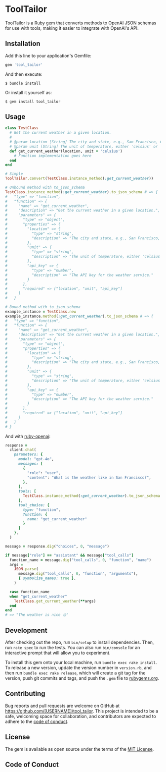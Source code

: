 # ToolTailor

ToolTailor is a Ruby gem that converts methods to OpenAI JSON schemas for use with tools, making it easier to integrate with OpenAI's API.

## Installation

Add this line to your application's Gemfile:

```ruby
gem 'tool_tailor'
```

And then execute:

    $ bundle install

Or install it yourself as:

    $ gem install tool_tailor

## Usage

```rb
class TestClass
  # Get the current weather in a given location.
  #
  # @param location [String] The city and state, e.g., San Francisco, CA.
  # @param unit [String] The unit of temperature, either 'celsius' or 'fahrenheit'.
  def get_current_weather(location, unit = 'celsius')
    # Function implementation goes here
  end
end

# Simple
ToolTailor.convert(TestClass.instance_method(:get_current_weather))

# Unbound method with to_json_schema
TestClass.instance_method(:get_current_weather).to_json_schema # => {
#   "type" => "function",
#   "function" => {
#     "name" => "get_current_weather",
#     "description" => "Get the current weather in a given location.",
#     "parameters" => {
#       "type" => "object",
#       "properties" => {
#         "location" => {
#           "type" => "string",
#           "description" => "The city and state, e.g., San Francisco, CA."
#         },
#         "unit" => {
#           "type" => "string",
#           "description" => "The unit of temperature, either 'celsius' or 'fahrenheit'."
#         },
#         "api_key" => {
#           "type" => "number",
#           "description" => "The API key for the weather service."
#         }
#       },
#       "required" => ["location", "unit", "api_key"]
#     }
#   }

# Bound method with to_json_schema
example_instance = TestClass.new
example_instance.method(:get_current_weather).to_json_schema # => {
#   "type" => "function",
#   "function" => {
#     "name" => "get_current_weather",
#     "description" => "Get the current weather in a given location.",
#     "parameters" => {
#       "type" => "object",
#       "properties" => {
#         "location" => {
#           "type" => "string",
#           "description" => "The city and state, e.g., San Francisco, CA."
#         },
#         "unit" => {
#           "type" => "string",
#           "description" => "The unit of temperature, either 'celsius' or 'fahrenheit'."
#         },
#         "api_key" => {
#           "type" => "number",
#           "description" => "The API key for the weather service."
#         }
#       },
#       "required" => ["location", "unit", "api_key"]
#     }
#   }
# }
```

And with [ruby-openai](https://github.com/alexrudall/ruby-openai):

```rb
response =
  client.chat(
    parameters: {
      model: "gpt-4o",
      messages: [
        {
          "role": "user",
          "content": "What is the weather like in San Francisco?",
        },
      ],
      tools: [
        TestClass.instance_method(:get_current_weather).to_json_schema
      ],
      tool_choice: {
        type: "function",
        function: {
          name: "get_current_weather"
        }
      }
    },
  )

message = response.dig("choices", 0, "message")

if message["role"] == "assistant" && message["tool_calls"]
  function_name = message.dig("tool_calls", 0, "function", "name")
  args =
    JSON.parse(
      message.dig("tool_calls", 0, "function", "arguments"),
      { symbolize_names: true },
    )

  case function_name
  when "get_current_weather"
    TestClass.get_current_weather(**args)
  end
end
# => "The weather is nice 🌞"
```

## Development

After checking out the repo, run `bin/setup` to install dependencies. Then, run `rake spec` to run the tests. You can also run `bin/console` for an interactive prompt that will allow you to experiment.

To install this gem onto your local machine, run `bundle exec rake install`. To release a new version, update the version number in `version.rb`, and then run `bundle exec rake release`, which will create a git tag for the version, push git commits and tags, and push the `.gem` file to [rubygems.org](https://rubygems.org).

## Contributing

Bug reports and pull requests are welcome on GitHub at https://github.com/[USERNAME]/tool_tailor. This project is intended to be a safe, welcoming space for collaboration, and contributors are expected to adhere to the [code of conduct](https://github.com/[USERNAME]/tool_tailor/blob/master/CODE_OF_CONDUCT.md).

## License

The gem is available as open source under the terms of the [MIT License](https://opensource.org/licenses/MIT).

## Code of Conduct
